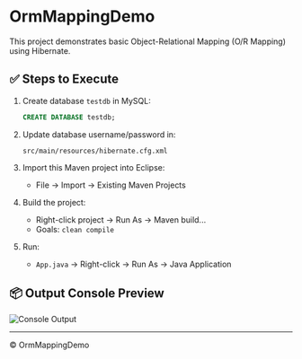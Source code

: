 # OrmMappingDemo

This project demonstrates basic Object-Relational Mapping (O/R Mapping) using Hibernate.

## ✅ Steps to Execute

1. Create database `testdb` in MySQL:
   ```sql
   CREATE DATABASE testdb;
   ```

2. Update database username/password in:
   ```
   src/main/resources/hibernate.cfg.xml
   ```

3. Import this Maven project into Eclipse:
   - File → Import → Existing Maven Projects

4. Build the project:
   - Right-click project → Run As → Maven build...
   - Goals: `clean compile`

5. Run:
   - `App.java` → Right-click → Run As → Java Application

## 📦 Output Console Preview

![Console Output](console_output.png)

---

© OrmMappingDemo
